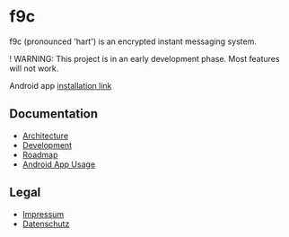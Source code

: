 # f9c

f9c (pronounced 'hart') is an encrypted instant messaging system.

! WARNING: This project is in an early development phase. Most features will not work.

Android app [installation link](https://play.google.com/apps/testing/com.github.f9c.android)

## Documentation
* [Architecture](architecture.md)
* [Development](development.md)
* [Roadmap](roadmap.md)
* [Android App Usage](android-usage.md)


## Legal
* [Impressum](impressum.md)
* [Datenschutz](dsvgo.md)


